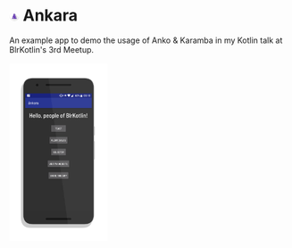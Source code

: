 # <img src="./design/app_logo.png" width="3.5%" height="3.5%"> Ankara

An example app to demo the usage of Anko & Karamba in my Kotlin talk at BlrKotlin's 3rd Meetup.
</br></br>
<img src="./screenshots/screen0.png" width="35%">